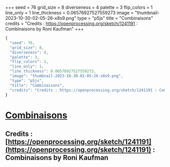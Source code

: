 +++
seed = 76
grid_size = 8
diverseness = 4
palette = 3
flip_colors = 1
line_only = 1
line_thickness = 0.06576927527559273
image = "thumbnail-2023-10-30-02-05-26-x8s9.png"
type = "p5js"
title = "Combinaisons"
credits = "Credits : https://openprocessing.org/sketch/1241191 : Combinaisons by Roni Kaufman"
+++




~~~javascript
{
  "seed": 76,
  "grid_size": 8,
  "diverseness": 4,
  "palette": 3,
  "flip_colors": 1,
  "line_only": 1,
  "line_thickness": 0.06576927527559273,
  "image": "thumbnail-2023-10-30-02-05-26-x8s9.png",
  "type": "p5js",
  "title": "Combinaisons",
  "credits": "Credits : https://openprocessing.org/sketch/1241191 : Combinaisons by Roni Kaufman"
}
~~~



# [Combinaisons](https://openprocessing.org/sketch/2066485)

## Credits : [https://openprocessing.org/sketch/1241191](https://openprocessing.org/sketch/1241191) : Combinaisons by Roni Kaufman 

